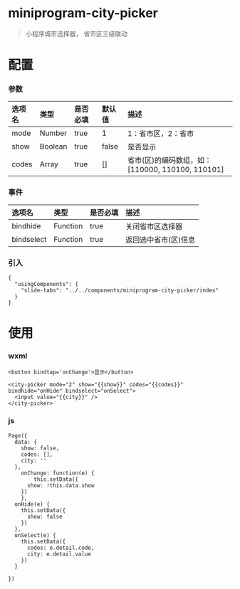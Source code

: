 # miniprogram-city-picker
> 小程序城市选择器， 省市区三级联动

# 配置

### 参数
| 选项名 | 类型 | 是否必填 | 默认值 | 描述 |
| :---  | :--- | :--- | :--- | :--- |
| mode | Number | true | 1 | 1：省市区，2：省市 |
| show | Boolean | true | false | 是否显示 |
| codes | Array | true | [] | 省市(区)的编码数组，如：[110000, 110100, 110101] |

### 事件
| 选项名 | 类型 | 是否必填 | 描述 |
| :---  | :--- | :--- | :--- |
| bindhide | Function | true | 关闭省市区选择器 |
| bindselect | Function | true | 返回选中省市(区)信息 |

### 引入
```
{
  "usingComponents": {
    "slide-tabs": "../../components/miniprogram-city-picker/index"
  }
}
```

# 使用
### wxml
```
<button bindtap='onChange'>显示</button>

<city-picker mode="2" show="{{show}}" codes="{{codes}}" bindhide="onHide" bindselect="onSelect">
  <input value="{{city}}" />
</city-picker>
```
### js 
```
Page({
  data: {
    show: false,
    codes: [],
    city: ''
  },
	onChange: function(e) {
		this.setData({
      show: !this.data.show 
    })
	},
  onHide(e) {
    this.setData({
      show: false
    })
  },
  onSelect(e) {
    this.setData({
      codes: e.detail.code,
      city: e.detail.value
    })
  }

})
```
